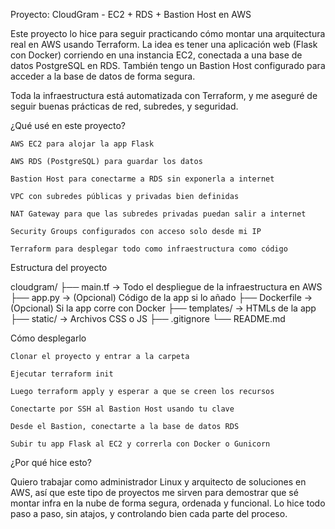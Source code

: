 Proyecto: CloudGram - EC2 + RDS + Bastion Host en AWS

Este proyecto lo hice para seguir practicando cómo montar una arquitectura real en AWS usando Terraform. La idea es tener una aplicación web (Flask con Docker) corriendo en una instancia EC2, conectada a una base de datos PostgreSQL en RDS. También tengo un Bastion Host configurado para acceder a la base de datos de forma segura.

Toda la infraestructura está automatizada con Terraform, y me aseguré de seguir buenas prácticas de red, subredes, y seguridad.

¿Qué usé en este proyecto?

    AWS EC2 para alojar la app Flask

    AWS RDS (PostgreSQL) para guardar los datos

    Bastion Host para conectarme a RDS sin exponerla a internet

    VPC con subredes públicas y privadas bien definidas

    NAT Gateway para que las subredes privadas puedan salir a internet

    Security Groups configurados con acceso solo desde mi IP

    Terraform para desplegar todo como infraestructura como código

Estructura del proyecto

cloudgram/
├── main.tf                 -> Todo el despliegue de la infraestructura en AWS
├── app.py                  -> (Opcional) Código de la app si lo añado
├── Dockerfile              -> (Opcional) Si la app corre con Docker
├── templates/              -> HTMLs de la app
├── static/                 -> Archivos CSS o JS
├── .gitignore
└── README.md

Cómo desplegarlo

    Clonar el proyecto y entrar a la carpeta

    Ejecutar terraform init

    Luego terraform apply y esperar a que se creen los recursos

    Conectarte por SSH al Bastion Host usando tu clave

    Desde el Bastion, conectarte a la base de datos RDS

    Subir tu app Flask al EC2 y correrla con Docker o Gunicorn

¿Por qué hice esto?

Quiero trabajar como administrador Linux y arquitecto de soluciones en AWS, así que este tipo de proyectos me sirven para demostrar que sé montar infra en la nube de forma segura, ordenada y funcional. Lo hice todo paso a paso, sin atajos, y controlando bien cada parte del proceso.
